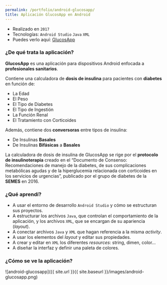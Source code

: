 ```yaml
---
permalink: /portfolio/android-glucosapp/
title: Aplicación GlucosApp en Android
---
```


* Realizado en `2017`
* Tecnologías: `Android Studio` `Java` `XML`
* Puedes verlo aquí: [GlucosApp](play.google.com/store/apps/details?id=glucosapp.glucosapp)

### ¿De qué trata la aplicación?

**GlucosApp** es una aplicación para dispositivos Android enfocada a **profesionales sanitarios**. 

Contiene una calculadora de **dosis de insulina** para pacientes con **diabetes** en función de: 

- La Edad
- El Peso
- El Tipo de Diabetes
- El Tipo de Ingestión
- La Función Renal
- El Tratamiento con Corticoides

Además, contiene dos **conversoras** entre tipos de insulina:

- De Insulinas **Basales**
- De Insulinas **Bifásicas** a **Basales**

La calculadora de dosis de insulina de GlucosApp se rige por el **protocolo de insulinoterapia** creado en el “Documento de Consenso: Recomendaciones de manejo de la diabetes, de sus complicaciones metabólicas agudas y de la hiperglucemia relacionada con corticoides en los servicios de urgencias”, publicado por el grupo de diabetes de la **SEMES** en 2016.

### ¿Qué aprendí?

- A usar el entorno de desarrollo `Android Studio` y cómo se estructuran sus proyectos.
- A estructurar los archivos `Java`, que controlan el comportamiento de la aplicación, y los archivos `XML`, que se encargan de su apariencia (*layout*).
- A conectar archivos `Java` y `XML` que hagan referencia a la misma *activity*.
- A usar los elementos del *layout* y editar sus propiedades.
- A crear y editar en `XML` los diferentes *resources*: string, dimen, color...
- A diseñar la interfaz y definir una paleta de colores.

### ¿Cómo se ve la aplicación?

![android-glucosapp]({{ site.url }}{{ site.baseurl }}/images/android-glucosapp.png)
